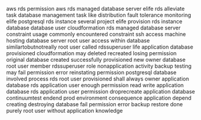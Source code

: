aws rds permission aws rds managed database server elife rds alleviate task database management task like distribution fault tolerance monitoring elife postgresql rds instance several project elife provision rds instance database database user cloudformation rds managed database server constraint usage commonly encountered constraint ssh access machine hosting database server root user access within database similartobutnotreally root user called rdssuperuser life application database provisioned cloudformation may deleted recreated losing permission original database created successfully provisioned new owner database root user member rdssuperuser role nonapplication activity backup testing may fail permission error reinstating permission postgresql database involved process rds root user provisioned shall always owner application database rds application user enough permission read write application database rds application user permission droprecreate application database continuumtest endend prod environment consequence application depend creating destroying database fail permission error backup restore done purely root user without application knowledge